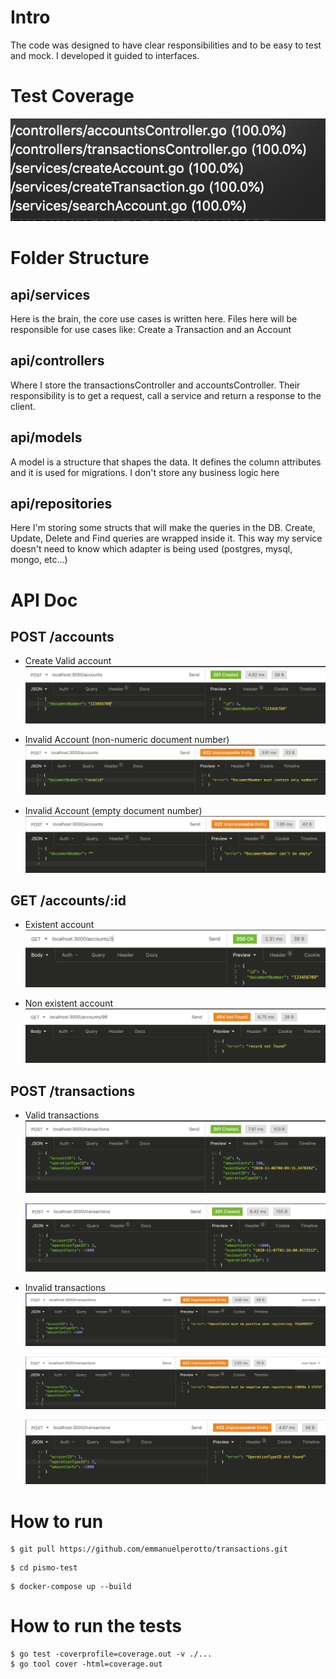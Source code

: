 # Intro

The code was designed to have clear responsibilities and to be easy to test and mock. I developed it guided to interfaces.

# Test Coverage

![test-coverage](./doc/test-coverage.png)

# Folder Structure

## **api/services**

Here is the brain, the core use cases is written here. Files here will be responsible for use cases like: Create a Transaction and an Account

## **api/controllers**

Where I store the transactionsController and accountsController. Their responsibility is to get a request, call a service and return a response to the client.

## **api/models**

A model is a structure that shapes the data. It defines the column attributes and it is used for migrations. I don't store any business logic here

## **api/repositories**

Here I'm storing some structs that will make the queries in the DB. Create, Update, Delete and Find queries are wrapped inside it. This way my service doesn't need to know which adapter is being used (postgres, mysql, mongo, etc...)

# API Doc

## POST /accounts

- Create Valid account
  ![valid-account](./doc/create-valid-account.png)

- Invalid Account (non-numeric document number)
  ![invalid-account](./doc/non-numeric-account.png)

- Invalid Account (empty document number)
  ![empty-docNumber-invalid-account](./doc/empty-docNumber.png)

## GET /accounts/:id

- Existent account
  ![found-account](./doc/account-found.png)

- Non existent account
  ![invalid-account](./doc/account-not-found.png)

## POST /transactions

- Valid transactions
  ![valid-transaction](./doc/valid-transaction.png)

  ![valid-negative-transaction](./doc/valid-negative-transaction.png)

- Invalid transactions
  ![invalid-negative-transaction](./doc/invalid-negative-transaction.png)

  ![invalid-positive-transaction](./doc/invalid-positive-transaction.png)

  ![invalid-operation-type](./doc/invalid-operation-type.png)

# How to run

```
$ git pull https://github.com/emmanuelperotto/transactions.git
```

```
$ cd pismo-test
```

```
$ docker-compose up --build
```

# How to run the tests

```
$ go test -coverprofile=coverage.out -v ./...
$ go tool cover -html=coverage.out
```

